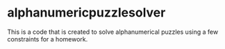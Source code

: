 # alphanumericpuzzlesolver
This is a code that is created to solve alphanumerical puzzles using a few constraints for a homework.
